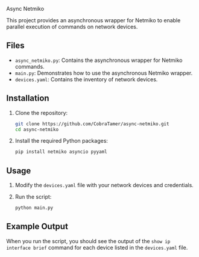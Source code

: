  Async Netmiko

This project provides an asynchronous wrapper for Netmiko to enable parallel execution of commands on network devices.

## Files

- `async_netmiko.py`: Contains the asynchronous wrapper for Netmiko commands.
- `main.py`: Demonstrates how to use the asynchronous Netmiko wrapper.
- `devices.yaml`: Contains the inventory of network devices.

## Installation

1. Clone the repository:
    ```bash
    git clone https://github.com/CobraTamer/async-netmiko.git
    cd async-netmiko
    ```

2. Install the required Python packages:
    ```bash
    pip install netmiko asyncio pyyaml
    ```

## Usage

1. Modify the `devices.yaml` file with your network devices and credentials.

2. Run the script:
    ```bash
    python main.py
    ```

## Example Output

When you run the script, you should see the output of the `show ip interface brief` command for each device listed in the `devices.yaml` file.
